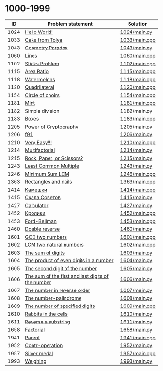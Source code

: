 # 1000-1999


| ID   | Problem statement                                                                              | Solution                       |
|------|------------------------------------------------------------------------------------------------|--------------------------------|
| 1024 | [Hello World!](https://www.e-olymp.com/en/problems/1024)                                       | [1024/main.py](1024/main.py)   |
| 1033 | [Cake from Tolya](https://www.e-olymp.com/en/problems/1033)                                    | [1033/main.cpp](1033/main.cpp) |
| 1043 | [Geometry Paradox](https://www.e-olymp.com/en/problems/1043)                                   | [1043/main.py](1043/main.py)   |
| 1060 | [Lines](https://www.e-olymp.com/en/problems/1060)                                              | [1060/main.cpp](1060/main.cpp) |
| 1102 | [Sticks Problem](https://www.e-olymp.com/en/problems/1102)                                     | [1102/main.cpp](1102/main.cpp) |
| 1115 | [Area Ratio](https://www.e-olymp.com/en/problems/1115)                                         | [1115/main.cpp](1115/main.cpp) |
| 1118 | [Watermelons](https://www.e-olymp.com/en/problems/1118)                                        | [1118/main.cpp](1118/main.cpp) |
| 1120 | [Quadrilateral](https://www.e-olymp.com/en/problems/1120)                                      | [1120/main.cpp](1120/main.cpp) |
| 1154 | [Circle of choirs](https://www.e-olymp.com/en/problems/1154)                                   | [1154/main.cpp](1154/main.cpp) |
| 1181 | [Mint](https://www.e-olymp.com/en/problems/1181)                                               | [1181/main.cpp](1181/main.cpp) |
| 1182 | [Simple division](https://www.e-olymp.com/en/problems/1182)                                    | [1182/main.py](1182/main.py)   |
| 1183 | [Boxes](https://www.e-olymp.com/en/problems/1183)                                              | [1183/main.cpp](1183/main.cpp) |
| 1205 | [Power of Cryptography](https://www.e-olymp.com/en/problems/1205)                              | [1205/main.py](1205/main.py)   |
| 1206 | [f91](https://www.e-olymp.com/en/problems/1206)                                                | [1206/main.py](1206/main.py)   |
| 1210 | [Very Easy!!!](https://www.e-olymp.com/en/problems/1210)                                       | [1210/main.cpp](1210/main.cpp) |
| 1214 | [Multifactorial](https://www.e-olymp.com/en/problems/1214)                                     | [1214/main.py](1214/main.py)   |
| 1215 | [Rock, Paper, or Scissors?](https://www.e-olymp.com/en/problems/1215)                          | [1215/main.py](1215/main.py)   |
| 1243 | [Least Common Multiple](https://www.e-olymp.com/en/problems/1243)                              | [1243/main.py](1243/main.py)   |
| 1246 | [Minimum Sum LCM](https://www.e-olymp.com/en/problems/1246)                                    | [1246/main.cpp](1246/main.cpp) |
| 1363 | [Rectangles and nails](https://www.e-olymp.com/en/problems/1363)                               | [1363/main.cpp](1363/main.cpp) |
| 1414 | [Камешки](https://www.e-olymp.com/en/problems/1414)                                            | [1414/main.cpp](1414/main.cpp) |
| 1415 | [Скала Советов](https://www.e-olymp.com/en/problems/1415)                                      | [1415/main.py](1415/main.py)   |
| 1427 | [Calculator](https://www.e-olymp.com/ru/problems/1427)                                         | [1427/main.py](1427/main.py)   |
| 1452 | [Кролики](https://www.e-olymp.com/en/problems/1452)                                            | [1452/main.cpp](1452/main.cpp) |
| 1453 | [Ford-Bellman](https://www.e-olymp.com/en/problems/1453)                                       | [1453/main.cpp](1453/main.cpp) |
| 1460 | [Double reverse](https://www.e-olymp.com/en/problems/1460)                                     | [1460/main.py](1460/main.py)   |
| 1601 | [GCD two numbers](https://www.e-olymp.com/en/problems/1601)                                    | [1601/main.cpp](1601/main.cpp) |
| 1602 | [LCM two natural numbers](https://www.e-olymp.com/en/problems/1602)                            | [1602/main.cpp](1602/main.cpp) |
| 1603 | [The sum of digits](https://www.e-olymp.com/en/problems/1603)                                  | [1603/main.py](1603/main.py)   |
| 1604 | [The product of even digits in a number](https://www.e-olymp.com/en/problems/1604)             | [1604/main.py](1604/main.py)   |
| 1605 | [The second digit of the number](https://www.e-olymp.com/en/problems/1605)                     | [1605/main.py](1605/main.py)   |
| 1606 | [The sum of the first and last digits of the number](https://www.e-olymp.com/en/problems/1606) | [1606/main.py](1606/main.py)   |
| 1607 | [The number in reverse order](https://www.e-olymp.com/en/problems/1607)                        | [1607/main.py](1607/main.py)   |
| 1608 | [The number-palindrome](https://www.e-olymp.com/en/problems/1608)                              | [1608/main.py](1608/main.py)   |
| 1609 | [The number of specified digits](https://www.e-olymp.com/en/problems/1609)                     | [1609/main.cpp](1609/main.cpp) |
| 1610 | [Rabbits in the cells](https://www.e-olymp.com/en/problems/1610)                               | [1610/main.py](1610/main.py)   |
| 1611 | [Reverse a substring](https://www.e-olymp.com/en/problems/1611)                                | [1611/main.py](1611/main.py)   |
| 1658 | [Factorial](https://www.e-olymp.com/en/problems/1658)                                          | [1658/main.py](1658/main.py)   |
| 1941 | [Parent](https://www.e-olymp.com/en/problems/1941)                                             | [1941/main.cpp](1941/main.cpp) |
| 1952 | [Contr-operation](https://www.e-olymp.com/en/problems/1952)                                    | [1952/main.py](1952/main.py)   |
| 1957 | [Silver medal](https://www.e-olymp.com/en/problems/1957)                                       | [1957/main.cpp](1957/main.cpp) |
| 1993 | [Weighing](https://www.e-olymp.com/en/problems/1993)                                           | [1993/main.py](1993/main.py)   |

